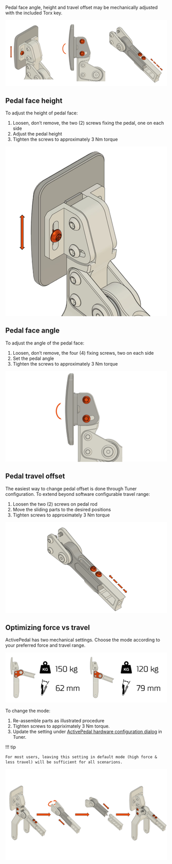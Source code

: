 Pedal face angle, height and travel offset may be mechanically adjusted with the included Torx key.

![](assets/pedal%20face%20all%20adjustments.png)

## Pedal face height

To adjust the height of pedal face:

1. Loosen, don’t remove, the two (2) screws fixing the pedal, one on each side
2. Adjust the pedal height
3. Tighten the screws to approximately 3 Nm torque

![](assets/pedal%20face%20vertical%20adjustment.png)

## Pedal face angle

To adjust the angle of the pedal face:

1. Loosen, don’t remove, the four (4) fixing screws, two on each side
2. Set the pedal angle
3. Tighten the screws to approximately 3 Nm torque

![](assets/pedal%20face%20angle%20adjustment.png)

## Pedal travel offset

The easiest way to change pedal offset is done through Tuner configuration. To extend beyond software configurable travel range:

1. Loosen the two (2) screws on pedal rod
2. Move the sliding parts to the desired positions
3. Tighten screws to approximately 3 Nm torque

![](assets/pedal%20offset%20adjustment.png)

## Optimizing force vs travel

ActivePedal has two mechanical settings. Choose the mode according to your preferred force and travel range.

![](assets/force%20and%20travel%20range.png)

To change the mode:

1. Re-assemble parts as illustrated procedure
2. Tighten screws to appriximately 3 Nm torque.
3. Update the setting under [ActivePedal hardware configuration dialog](Software/Configuration.md) in Tuner.

!!! tip

    For most users, leaving this setting in default mode (high force & less travel) will be sufficient for all scenarions. 

![](assets/changing%20force%20range.png)

